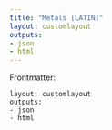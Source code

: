 ```yaml
---
title: "Metals [LATIN]"
layout: customlayout
outputs:
- json
- html
---
```


Frontmatter: 

```
layout: customlayout
outputs:
- json
- html
```
